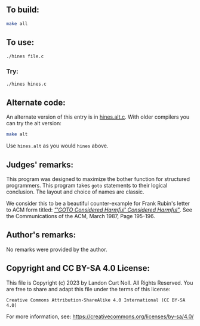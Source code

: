 ## To build:

```sh
make all
```


## To use:

```sh
./hines file.c
```


### Try:

```sh
./hines hines.c
```


## Alternate code:

An alternate version of this entry is in [hines.alt.c](hines.alt.c). With older
compilers you can try the alt version:

```sh
make alt
```

Use `hines.alt` as you would `hines` above.


## Judges' remarks:

This program was designed to maximize the bother function for
structured programmers.  This program takes `goto` statements to their
logical conclusion.  The layout and choice of names are classic.

We consider this to be a beautiful counter-example for Frank Rubin's
letter to ACM form titled: _["'GOTO Considered Harmful' Considered
Harmful"](https://web.archive.org/web/20090320002214/http://www.ecn.purdue.edu/ParaMount/papers/rubin87goto.pdf)_.
See the Communications of the ACM, March 1987, Page 195-196.


## Author's remarks:

No remarks were provided by the author.


## Copyright and CC BY-SA 4.0 License:

This file is Copyright (c) 2023 by Landon Curt Noll.  All Rights Reserved.
You are free to share and adapt this file under the terms of this license:

    Creative Commons Attribution-ShareAlike 4.0 International (CC BY-SA 4.0)

For more information, see: https://creativecommons.org/licenses/by-sa/4.0/
